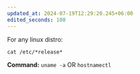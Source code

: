 ```yaml
---
updated_at: 2024-07-19T12:29:20.245+06:00
edited_seconds: 100
---
```


For any linux distro:
```shell
cat /etc/*release*
```

**Command:**
`uname -a`
OR 
`hostnamectl` 
